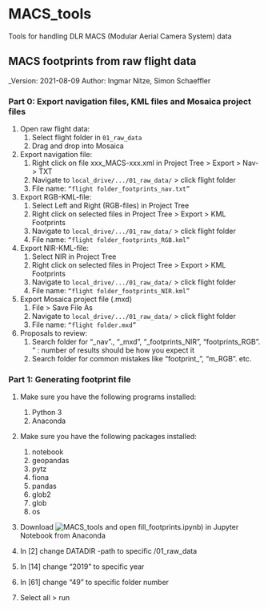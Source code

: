 # MACS_tools
Tools for handling DLR MACS (Modular Aerial Camera System) data

## MACS footprints from raw flight data
_Version: 2021-08-09 Author: Ingmar Nitze, Simon Schaeffler

### Part 0: Export navigation files, KML files and Mosaica project files

1. Open raw flight data:
    1. Select flight folder in `01_raw_data`
    2. Drag and drop into Mosaica
2. Export navigation file:
	1. Right click on file xxx_MACS-xxx.xml in Project Tree > Export > Nav-> TXT
    2. Navigate to `local_drive/.../01_raw_data/` > click flight folder
	3. File name: `“flight folder_footprints_nav.txt”`
3. Export RGB-KML-file:
	1. Select Left and Right (RGB-files) in Project Tree
	2. Right click on selected files in Project Tree > Export > KML Footprints
	3. Navigate to `local_drive/.../01_raw_data/` > click flight folder
	4. File name: `“flight folder_footprints_RGB.kml”`
4. Export NIR-KML-file:
	1. Select NIR in Project Tree
	2. Right click on selected files in Project Tree > Export > KML Footprints
	3. Navigate to `local_drive/.../01_raw_data/` > click flight folder
	4. File name: `“flight folder_footprints_NIR.kml”`
5. Export Mosaica project file (.mxd)
	1. File > Save File As 
	2. Navigate to `local_drive/.../01_raw_data/` > click flight folder
	3. File name: `“flight folder.mxd”`
6. Proposals to review:
	1. Search folder for “_nav”., “_mxd”, “_footprints_NIR”, “footprints_RGB”. “ :  number of results should be how you expect it
	2. Search folder for common mistakes like “footprint_”, “m_RGB”. etc.

### Part 1: Generating footprint file

1. Make sure you have the following programs installed:
    1. Python 3
    2. Anaconda
2. Make sure you have the following packages installed:
	1. notebook
	2. geopandas
	3. pytz
	4. fiona
	5. pandas
	6. glob2
	7. glob
	8. os

3. Download ![MACS_tools](https://github.com/awi-response/MACS_tools)
 and open fill_footprints.ipynb) in Jupyter Notebook from Anaconda
4. In [2] change DATADIR -path  to specific /01_raw_data
5. In [14] change “2019” to specific year
6. In [61] change “49”  to specific folder number
7. Select all > run
